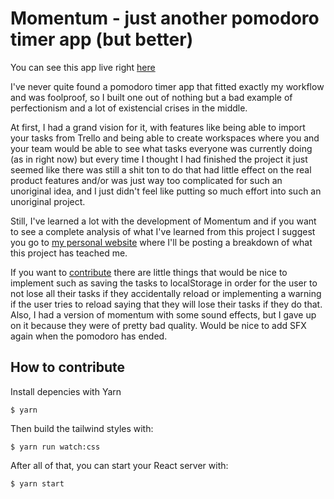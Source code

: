 # Momentum - just another pomodoro timer app (but better)

You can see this app live right [here](https://sarmentow.github.io/momentum)

I've never quite found a pomodoro timer app that fitted exactly my workflow and was foolproof, so I built one out of nothing but a bad example of perfectionism and a lot of existencial crises in the middle.

At first, I had a grand vision for it, with features like being able to import your tasks from Trello and being able to create workspaces where you and your team would be able to see what tasks everyone was currently doing (as in right now) but every time I thought I had finished the project it just seemed like there was still a shit ton to do that had little effect on the real product features and/or was just way too complicated for such an unoriginal idea, and I just didn't feel like putting so much effort into such an unoriginal project.

Still, I've learned a lot with the development of Momentum and if you want to see a complete analysis of what I've learned from this project I suggest you go to [my personal website](https://sarmentow.github.io) where I'll be posting a breakdown of what this project has teached me.

If you want to [contribute](##how-to-contribute) there are little things that would be nice to implement such as saving the tasks to localStorage in order for the user to not lose all their tasks if they accidentally reload or implementing a warning if the user tries to reload saying that they will lose their tasks if they do that. Also, I had a version of momentum with some sound effects, but I gave up on it because they were of pretty bad quality. Would be nice to add SFX again when the pomodoro has ended.

## How to contribute

Install depencies with Yarn

`$ yarn`

Then build the tailwind styles with:

`$ yarn run watch:css`

After all of that, you can start your React server with:

`$ yarn start`
